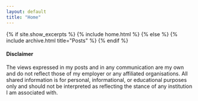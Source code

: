 ```yaml
---
layout: default
title: "Home"
---
```


{% if site.show_excerpts %}
  {% include home.html %}
{% else %}
  {% include archive.html title="Posts" %}
{% endif %}

#### Disclaimer
The views expressed in my posts and in any communication are my own and do not reflect those of my employer or any affiliated
organisations. All shared information is for personal, informational, or educational purposes only and should not be interpreted
as reflecting the stance of any institution I am associated with.

